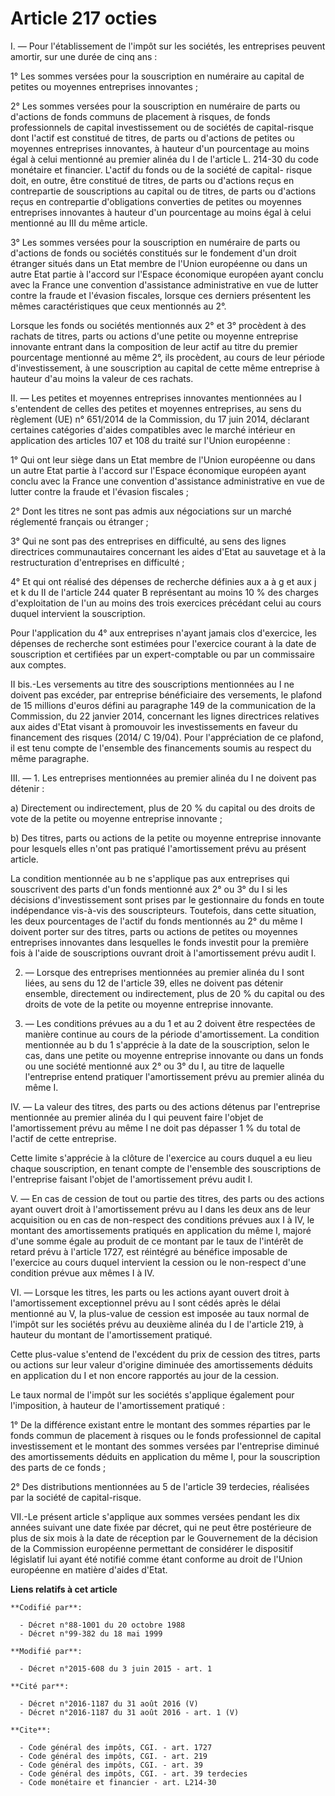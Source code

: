 # Article 217 octies

I. ― Pour l'établissement de l'impôt sur les sociétés, les entreprises peuvent amortir, sur une durée de cinq ans : 

1° Les sommes versées pour la souscription en numéraire au capital de petites ou moyennes entreprises innovantes ; 

2° Les sommes versées pour la souscription en numéraire de parts ou d'actions de fonds communs de placement à risques, de
fonds professionnels de capital investissement ou de sociétés de capital-risque dont l'actif est constitué de titres, de
parts ou d'actions de petites ou moyennes entreprises innovantes, à hauteur d'un pourcentage au moins égal à celui mentionné
au premier alinéa du I de l'article L. 214-30 du code monétaire et financier. L'actif du fonds ou de la société de capital-
risque doit, en outre, être constitué de titres, de parts ou d'actions reçus en contrepartie de souscriptions au capital ou
de titres, de parts ou d'actions reçus en contrepartie d'obligations converties de petites ou moyennes entreprises innovantes
à hauteur d'un pourcentage au moins égal à celui mentionné au III du même article. 

3° Les sommes versées pour la souscription en numéraire de parts ou d'actions de fonds ou sociétés constitués sur le
fondement d'un droit étranger situés dans un Etat membre de l'Union européenne ou dans un autre Etat partie à l'accord sur
l'Espace économique européen ayant conclu avec la France une convention d'assistance administrative en vue de lutter contre
la fraude et l'évasion fiscales, lorsque ces derniers présentent les mêmes caractéristiques que ceux mentionnés au 2°. 

Lorsque les fonds ou sociétés mentionnés aux 2° et 3° procèdent à des rachats de titres, parts ou actions d'une petite ou
moyenne entreprise innovante entrant dans la composition de leur actif au titre du premier pourcentage mentionné au même 2°,
ils procèdent, au cours de leur période d'investissement, à une souscription au capital de cette même entreprise à hauteur
d'au moins la valeur de ces rachats.

II. ― Les petites et moyennes entreprises innovantes mentionnées au I s'entendent de celles des petites et moyennes
entreprises, au sens du règlement (UE) n° 651/2014 de la Commission, du 17 juin 2014, déclarant certaines catégories d'aides
compatibles avec le marché intérieur en application des articles 107 et 108 du traité sur l'Union européenne : 

1° Qui ont leur siège dans un Etat membre de l'Union européenne ou dans un autre Etat partie à l'accord sur l'Espace
économique européen ayant conclu avec la France une convention d'assistance administrative en vue de lutter contre la fraude
et l'évasion fiscales ; 

2° Dont les titres ne sont pas admis aux négociations sur un marché réglementé français ou étranger ;

3° Qui ne sont pas des entreprises en difficulté, au sens des lignes directrices communautaires concernant les aides d'Etat
au sauvetage et à la restructuration d'entreprises en difficulté  ;   

4° Et qui ont réalisé des dépenses de recherche définies aux a à g et aux j et k du II de l'article 244 quater B représentant
au moins 10 % des charges d'exploitation de l'un au moins des trois exercices précédant celui au cours duquel intervient la
souscription. 

Pour l'application du 4° aux entreprises n'ayant jamais clos d'exercice, les dépenses de recherche sont estimées pour
l'exercice courant à la date de souscription et certifiées par un expert-comptable ou par un commissaire aux comptes. 

II bis.-Les versements au titre des souscriptions mentionnées au I ne doivent pas excéder, par entreprise bénéficiaire des
versements, le plafond de 15 millions d'euros défini au paragraphe 149 de la communication de la Commission, du 22 janvier
2014, concernant les lignes directrices relatives aux aides d'Etat visant à promouvoir les investissements en faveur du
financement des risques (2014/ C 19/04). Pour l'appréciation de ce plafond, il est tenu compte de l'ensemble des financements
soumis au respect du même paragraphe. 

III. ― 1. Les entreprises mentionnées au premier alinéa du I ne doivent pas détenir : 

a) Directement ou indirectement, plus de 20 % du capital ou des droits de vote de la petite ou moyenne entreprise
innovante ; 

b) Des titres, parts ou actions de la petite ou moyenne entreprise innovante pour lesquels elles n'ont pas pratiqué
l'amortissement prévu au présent article. 

La condition mentionnée au b  ne s'applique pas aux entreprises qui souscrivent des parts d'un fonds mentionné aux 2° ou 3°
du I si les décisions d'investissement sont prises par le gestionnaire du fonds en toute indépendance vis-à-vis des
souscripteurs. Toutefois, dans cette situation, les deux pourcentages de l'actif du fonds mentionnés au 2° du même I doivent
porter sur des titres, parts ou actions de petites ou moyennes entreprises innovantes dans lesquelles le fonds investit pour
la première fois à l'aide de souscriptions ouvrant droit à l'amortissement prévu audit I.

2. ― Lorsque des entreprises mentionnées au premier alinéa du I sont liées, au sens du 12 de l'article 39, elles ne doivent
pas détenir ensemble, directement ou indirectement, plus de 20 % du capital ou des droits de vote de la petite ou moyenne
entreprise innovante. 

3. ― Les conditions prévues au a du 1 et au 2 doivent être respectées de manière continue au cours de la période
d'amortissement. La condition mentionnée au b du 1 s'apprécie à la date de la souscription, selon le cas, dans une petite ou
moyenne entreprise innovante ou dans un fonds ou une société mentionné aux 2° ou 3° du I, au titre de laquelle l'entreprise
entend pratiquer l'amortissement prévu au premier alinéa du même I. 

IV. ― La valeur des titres, des parts ou des actions détenus par l'entreprise mentionnée au premier alinéa du I qui peuvent
faire l'objet de l'amortissement prévu au même I ne doit pas dépasser 1 % du total de l'actif de cette entreprise. 

Cette limite s'apprécie à la clôture de l'exercice au cours duquel a eu lieu chaque souscription, en tenant compte de
l'ensemble des souscriptions de l'entreprise faisant l'objet de l'amortissement prévu audit I. 

V. ― En cas de cession de tout ou partie des titres, des parts ou des actions ayant ouvert droit à l'amortissement prévu au I
dans les deux ans de leur acquisition ou en cas de non-respect des conditions prévues aux I à IV, le montant des
amortissements pratiqués en application du même I, majoré d'une somme égale au produit de ce montant par le taux de l'intérêt
de retard prévu à l'article 1727, est réintégré au bénéfice imposable de l'exercice au cours duquel intervient la cession ou
le non-respect d'une condition prévue aux mêmes I à IV. 

VI. ― Lorsque les titres, les parts ou les actions ayant ouvert droit à l'amortissement exceptionnel prévu au I sont cédés
après le délai mentionné au V, la plus-value de cession est imposée au taux normal de l'impôt sur les sociétés prévu au
deuxième alinéa du I de l'article 219, à hauteur du montant de l'amortissement pratiqué. 

Cette plus-value s'entend de l'excédent du prix de cession des titres, parts ou actions sur leur valeur d'origine diminuée
des amortissements déduits en application du I et non encore rapportés au jour de la cession. 

Le taux normal de l'impôt sur les sociétés s'applique également pour l'imposition, à hauteur de l'amortissement pratiqué : 

1° De la différence existant entre le montant des sommes réparties par le fonds commun de placement à risques ou le fonds
professionnel de capital investissement et le montant des sommes versées par l'entreprise diminué des amortissements déduits
en application du même I, pour la souscription des parts de ce fonds ; 

2° Des distributions mentionnées au 5 de l'article 39 terdecies, réalisées par la société de capital-risque.

VII.-Le présent article s'applique aux sommes versées pendant les dix années suivant une date fixée par décret, qui ne peut
être postérieure de plus de six mois à la date de réception par le Gouvernement de la décision de la Commission européenne
permettant de considérer le dispositif législatif lui ayant été notifié comme étant conforme au droit de l'Union européenne
en matière d'aides d'Etat.

**Liens relatifs à cet article**

	**Codifié par**:

	  - Décret n°88-1001 du 20 octobre 1988
	  - Décret n°99-382 du 18 mai 1999

	**Modifié par**:

	  - Décret n°2015-608 du 3 juin 2015 - art. 1

	**Cité par**:

	  - Décret n°2016-1187 du 31 août 2016 (V)
	  - Décret n°2016-1187 du 31 août 2016 - art. 1 (V)

	**Cite**:

	  - Code général des impôts, CGI. - art. 1727
	  - Code général des impôts, CGI. - art. 219
	  - Code général des impôts, CGI. - art. 39
	  - Code général des impôts, CGI. - art. 39 terdecies
	  - Code monétaire et financier - art. L214-30
